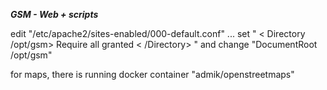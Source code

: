 ***GSM - Web + scripts***

edit "/etc/apache2/sites-enabled/000-default.conf" 
... set "
< Directory /opt/gsm>
  Require all granted
< /Directory>
" and change "DocumentRoot /opt/gsm"

for maps, there is running docker container "admik/openstreetmaps"
